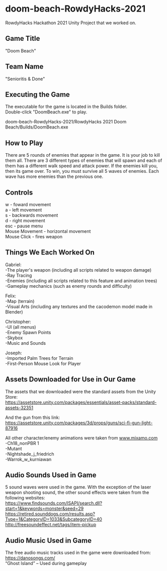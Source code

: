 # doom-beach-RowdyHacks-2021
RowdyHacks Hackathon 2021 Unity Project that we worked on.

Game Title
------------- 
"Doom Beach"


Team Name
--------------
"Senioritis & Done"


Executing the Game
---------------------- 
The executable for the game is located in the Builds folder.<br>
Double-click "DoomBeach.exe" to play.<br>

doom-beach-RowdyHacks-2021/RowdyHacks 2021 Doom Beach/Builds/DoomBeach.exe


How to Play
--------------------
There are 5 rounds of enemies that appear in the game. It is your job to kill them all.
There are 3 different types of enemies that will spawn and each of them has a different
walk speed and attack power. If the enemies kill you, then its game over. To win, you 
must survive all 5 waves of enemies. Each wave has more enemies than the previous one.


Controls
----------------------
w - foward movement<br>
a - left movement<br>
s - backwards movement<br>
d - right movement<br>
esc - pause menu<br>
Mouse Movement - horizontal movement<br>
Mouse Click - fires weapon<br>


Things We Each Worked On
----------------------------
Gabriel:<br>
-The player's weapon (including all scripts related to weapon damage)<br>
-Ray Tracing<br>
-Enemies (including all scripts related to this feature and animation trees)<br>
-Gameplay mechanics (such as enemy rounds and difficulty)<br>

Felix:<br>
-Map (terrain)<br>
-Visual Arts (including any textures and the cacodemon model made in Blender)<br>

Christopher:<br>
-UI (all menus)<br>
-Enemy Spawn Points<br>
-Skybox<br>
-Music and Sounds<br>

Joseph:<br>
-Imported Palm Trees for Terrain<br>
-First-Person Mouse Look for Player<br>



Assets Downloaded for Use in Our Game
----------------------------------------------------------
The assets that we downloaded were the standard assets from the Unity Store:<br> 
https://assetstore.unity.com/packages/essentials/asset-packs/standard-assets-32351<br> 

And the gun from this link:<br> 
https://assetstore.unity.com/packages/3d/props/guns/sci-fi-gun-light-87916<br> 

All other character/enemy animations were taken from www.mixamo.com<br> 
-Ch18_nonPBR 1<br> 
-Mutant<br> 
-Nightshade_j_friedrich<br> 
-Warrok_w_kurniawan<br> 


Audio Sounds Used in Game
-----------------------------
5 sound waves were used in the game. With the exception of the laser weapon shooting sound, the other sound effects were taken from the following websites:<br>
https://www.findsounds.com/ISAPI/search.dll?start=1&keywords=monster&seed=29<br>
https://retired.sounddogs.com/results.asp?Type=1&CategoryID=1033&SubcategoryID=40<br>
http://freesoundeffect.net/tags/item-pickup<br>


Audio Music Used in Game
--------------------------
The free audio music tracks used in the game were downloaded from:<br>
https://danosongs.com/<br>
“Ghost Island” – Used during gameplay<br>
